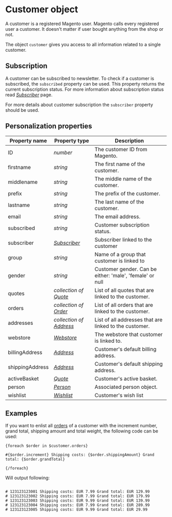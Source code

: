 # Customer object

A customer is a registered Magento user. Magento calls every registered user 
a customer. It doesn't matter if user bought anything from the shop or not.

The object `customer` gives you access to all information related to a single 
customer. 

## Subscription

A customer can be subscribed to newsletter. To check if a customer is subscribed, the 
`subscribed` property can be used. This property returns the current subscription 
status. For more information about subscription status read _[Subscriber](copernica-docs:MarketingSuite/magento-integration/object/subscriber)_
page.

For more details about customer subscription the `subscriber` property should be used.

## Personalization properties

| Property name     | Property type                                                                               | Description                                               |
|-------------------|---------------------------------------------------------------------------------------------|-----------------------------------------------------------|
| ID                | _number_                                                                                    | The customer ID from Magento.                             |
| firstname         | _string_                                                                                    | The first name of the customer.                           |
| middlename        | _string_                                                                                    | The middle name of the customer.                          |
| prefix            | _string_                                                                                    | The prefix of the customer.                               |
| lastname          | _string_                                                                                    | The last name of the customer.                            |
| email             | _string_                                                                                    | The email address.                                        |
| subscribed        | _string_                                                                                    | Customer subscription status.                             |
| subscriber        | _[Subscriber](copernica-docs:MarketingSuite/magento-integration/object/subscriber)_         | Subscriber linked to the customer                         |
| group             | _string_                                                                                    | Name of a group that customer is linked to                |
| gender            | _string_                                                                                    | Customer gender. Can be either: 'male', 'female' or null  |
| quotes            | _collection of [Quote](copernica-docs:MarketingSuite/magento-integration/object/quote)_     | List of all quotes that are linked to the customer.       |
| orders            | _collection of [Order](copernica-docs:MarketingSuite/magento-integration/object/order)_     | List of all orders that are linked to the customer.       |
| addresses         | _collection of [Address](copernica-docs:MarketingSuite/magento-integration/object/address)_ | List of all addresses that are linked to the customer.    |
| webstore          | _[Webstore](copernica-docs:MarketingSuite/magento-integration/object/webstore)_             | The webstore that customer is linked to.                  |
| billingAddress    | _[Address](copernica-docs:MarketingSuite/magento-integration/object/address)_               | Customer's default billing address.                       |
| shippingAddress   | _[Address](copernica-docs:MarketingSuite/magento-integration/object/address)_               | Customer's default shipping address.                      |
| activeBasket      | _[Quote](copernica-docs:MarketingSuite/magento-integration/object/quote)_                   | Customer's active basket.                                 |
| person            | _[Person](copernica-docs:MarketingSuite/magento-integration/object/person)_                 | Associated person object.                                 |
| wishlist          | _[Wishlist](copernica-docs:MarketingSuite/magento-integration/object/wishlist)_             | Customer's wish list                                       |

## Examples

If you want to enlist all [orders](copernica-docs:MarketingSuite/magento-integration/object/order) of a customer with the increment number, grand total, shipping amount and total weight, the following code can be used:

```
{foreach $order in $customer.orders}

#{$order.increment} Shipping costs: {$order.shippingAmount} Grand total: {$order.grandTotal}

{/foreach}
```

Will output following:

```

# 123123123001 Shipping costs: EUR 7.99 Grand total: EUR 129.99
# 123123123002 Shipping costs: EUR 7.99 Grand total: EUR 179.99
# 123123123003 Shipping costs: EUR 9.99 Grand total: EUR 139.99
# 123123123004 Shipping costs: EUR 7.99 Grand total: EUR 289.99
# 123123123005 Shipping costs: EUR 9.99 Grand total: EUR 29.99

```
